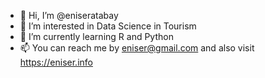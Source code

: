 - 👋 Hi, I’m @eniseratabay
- 👀 I’m interested in Data Science in Tourism
- 🌱 I’m currently learning R and Python
- 📫 You can reach me by eniser@gmail.com and also visit https://eniser.info

<!---
eniseratabay/eniseratabay is a ✨ special ✨ repository because its `README.md` (this file) appears on your GitHub profile.
You can click the Preview link to take a look at your changes.
--->
